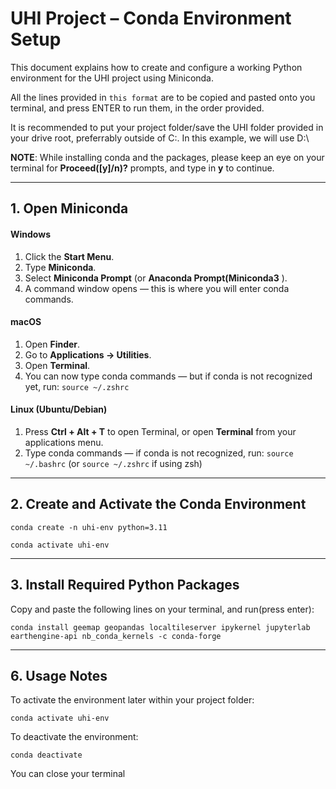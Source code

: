 # UHI Project – Conda Environment Setup

This document explains how to create and configure a working Python environment for the UHI project using Miniconda.

All the lines provided in `this format` are to be copied and pasted onto you terminal, and press ENTER to run them, in the order provided.

It is recommended to put your project folder/save the UHI folder provided in your drive root, preferrably outside of C:\. In this example, we will use D:\

**NOTE**: While installing conda and the packages, please keep an eye on your terminal for **Proceed([y]/n)?** prompts, and type in **y** to continue.

---

## 1. Open Miniconda

#### **Windows**
1. Click the **Start Menu**.
2. Type **Miniconda**.
3. Select **Miniconda Prompt** (or **Anaconda Prompt(Miniconda3** ).
4. A command window opens — this is where you will enter conda commands.

#### **macOS**
1. Open **Finder**.
2. Go to **Applications → Utilities**.
3. Open **Terminal**.
4. You can now type conda commands — but if conda is not recognized yet, run:
    `source ~/.zshrc`

#### **Linux (Ubuntu/Debian)**
1. Press **Ctrl + Alt + T** to open Terminal, or open **Terminal** from your applications menu.
2. Type conda commands — if conda is not recognized, run:
    `source ~/.bashrc`
    (or `source ~/.zshrc` if using zsh)

---

## 2. Create and Activate the Conda Environment

`conda create -n uhi-env python=3.11` 

`conda activate uhi-env`

---
## 3. Install Required Python Packages

Copy and paste the following lines on your terminal, and run(press enter): 

`conda install geemap geopandas localtileserver ipykernel jupyterlab earthengine-api nb_conda_kernels -c conda-forge`

---

## 6. Usage Notes

To activate the environment later within your project folder:

`conda activate uhi-env`

To deactivate the environment:

`conda deactivate`


You can close your terminal
